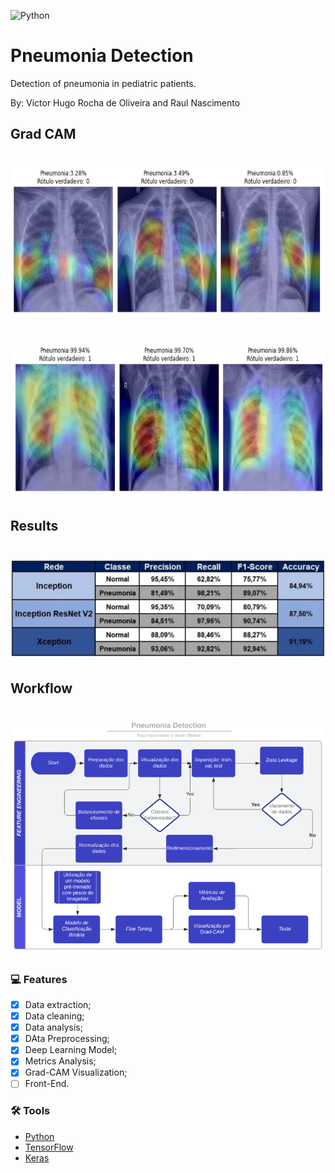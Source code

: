 ![Python](https://img.shields.io/badge/python-%2314354C.svg?style=for-the-badge&logo=python&logoColor=white)

# Pneumonia Detection
Detection of pneumonia in pediatric patients.

By: Victor Hugo Rocha de Oliveira and Raul Nascimento

## Grad CAM
<h1 align="center">
  <img WIDTH=700 HEIGHT=240 alt="Grad CAM" title="#Grad CAM" src="src/assets/grad_normal.png" />
</h1>

<h1 align="center">
  <img WIDTH=700 HEIGHT=240 alt="Grad CAM" title="#Grad CAM" src="src/assets/grad_pneumonia.png" />
</h1>

## Results

<h1 align="center">
  <img src="src/assets/resultados_chestxray.png" />
</h1>

## Workflow

<h1 align="center">
  <img src="src/assets/workflow.png" />
</h1>

### :computer: Features

- [x] Data extraction;
- [x] Data cleaning;
- [x] Data analysis;
- [x] DAta Preprocessing;
- [x] Deep Learning Model;
- [x] Metrics Analysis;
- [X] Grad-CAM Visualization;
- [ ] Front-End.

### 🛠 Tools

- [Python](https://www.python.org/)
- [TensorFlow](https://www.tensorflow.org/?hl=pt-br)
- [Keras](https://keras.io/)
